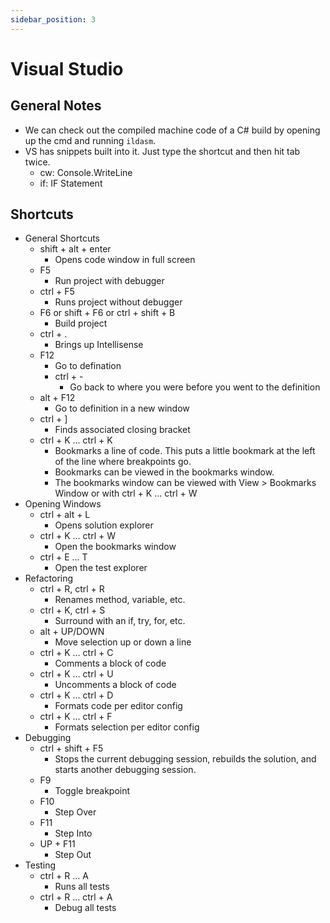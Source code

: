 ```yaml
---
sidebar_position: 3
---
```


# Visual Studio

## General Notes
- We can check out the compiled machine code of a C\# build by opening up the cmd and running `ildasm`. 
- VS has snippets built into it.  Just type the shortcut and then hit tab twice.
    - cw: Console.WriteLine
    - if: IF Statement

## Shortcuts
- General Shortcuts
    - shift + alt + enter
        - Opens code window in full screen
    - F5
        - Run project with debugger
    - ctrl + F5
        - Runs project without debugger
    - F6 or shift + F6 or ctrl + shift + B
        - Build project
    - ctrl + .
        - Brings up Intellisense
    - F12
        - Go to defination    
        - ctrl + -
            - Go back to where you were before you went to the definition
    - alt + F12
        - Go to definition in a new window
    - ctrl + ]
        - Finds associated closing bracket
    - ctrl + K ... ctrl + K
        - Bookmarks a line of code.  This puts a little bookmark at the left of the line where breakpoints go.
        - Bookmarks can be viewed in the bookmarks window.
        - The bookmarks window can be viewed with View > Bookmarks Window or with ctrl + K ... ctrl + W
- Opening Windows
    - ctrl + alt + L
        - Opens solution explorer
    - ctrl + K ... ctrl + W
        - Open the bookmarks window
    - ctrl + E ... T
        - Open the test explorer
- Refactoring
    - ctrl + R, ctrl + R
        - Renames method, variable, etc.
    - ctrl + K, ctrl + S
        - Surround with an if, try, for, etc.
    - alt + UP/DOWN
        - Move selection up or down a line
    - ctrl + K ... ctrl + C
        - Comments a block of code
    - ctrl + K ... ctrl + U
        - Uncomments a block of code
    - ctrl + K ... ctrl + D
        - Formats code per editor config
    - ctrl + K ... ctrl + F
        - Formats selection per editor config
- Debugging
    - ctrl + shift + F5
        - Stops the current debugging session, rebuilds the solution, and starts another debugging session.
    - F9
        - Toggle breakpoint
    - F10
        - Step Over
    - F11
        - Step Into
    - UP + F11
        - Step Out
- Testing
    - ctrl + R ... A
        - Runs all tests
    - ctrl + R ... ctrl + A
        - Debug all tests  

  
